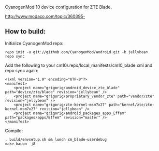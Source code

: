 CyanogenMod 10 device configuration for ZTE Blade.

http://www.modaco.com/topic/360395-

How to build:
-------------

Initialize CyanogenMod repo:

    repo init -u git://github.com/CyanogenMod/android.git -b jellybean
    repo sync

Add the following to your cm10/.repo/local_manifests/cm10_blade.xml and repo sync again:

    <?xml version="1.0" encoding="UTF-8"?>
    <manifest>
        <project name="grigorig/android_device_zte_blade" path="device/zte/blade" revision="jellybean" />
        <project name="grigorig/proprietary_vendor_zte" path="vendor/zte" revision="jellybean" />
        <project name="grigorig/zte-kernel-msm7x27" path="kernel/zte/zte-kernel-msm7x27" revision="jellybean" />
        <project name="grigorig/android_packages_apps_Effem" path="packages/apps/Effem" revision="master" />
    </manifest>

Compile:

    . build/envsetup.sh && lunch cm_blade-userdebug
    make bacon -j8

